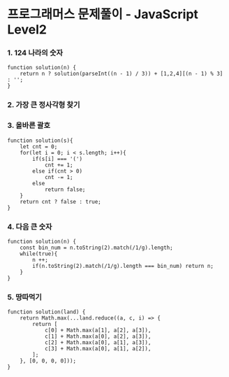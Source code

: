 # 프로그래머스 문제풀이 - JavaScript Level2
### 1. 124 나라의 숫자
    function solution(n) {
        return n ? solution(parseInt((n - 1) / 3)) + [1,2,4][(n - 1) % 3] : '';
    }
    
### 2. 가장 큰 정사각형 찾기

### 3. 올바른 괄호
    function solution(s){
        let cnt = 0;
        for(let i = 0; i < s.length; i++){
            if(s[i] === '(')
                cnt += 1;
            else if(cnt > 0)
                cnt -= 1;
            else
                return false;
        }
        return cnt ? false : true;
    }
    
### 4. 다음 큰 숫자
    function solution(n) {
        const bin_num = n.toString(2).match(/1/g).length;
        while(true){
            n ++;
            if(n.toString(2).match(/1/g).length === bin_num) return n;
        }
    }

### 5. 땅따먹기
    function solution(land) {
        return Math.max(...land.reduce((a, c, i) => {
            return [
                c[0] + Math.max(a[1], a[2], a[3]),  
                c[1] + Math.max(a[0], a[2], a[3]),
                c[2] + Math.max(a[0], a[1], a[3]),
                c[3] + Math.max(a[0], a[1], a[2]),
            ];
        }, [0, 0, 0, 0]));
    }
